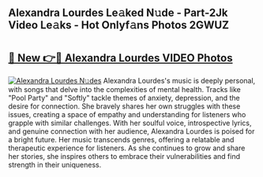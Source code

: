 ## Alexandra Lourdes Le𝚊ked N𝚞de - Part-2Jk Video Le𝚊ks - Hot Onlyf𝚊ns Photos 2GWUZ

# <h2><a href="http://ab71251.deff.icu/?id=Alexandra+Lourdes">🔗 New 👉🔴 Alexandra Lourdes VIDEO Photos</a></h2>

[![Alexandra Lourdes N𝚞des](https://i.imgur.com/rIISA9y.gif)](http://ab71251.deff.icu/?id=Alexandra+Lourdes)
Alexandra Lourdes's music is deeply personal, with songs that delve into the complexities of mental health. Tracks like "Pool Party" and "Softly" tackle themes of anxiety, depression, and the desire for connection. She bravely shares her own struggles with these issues, creating a space of empathy and understanding for listeners who grapple with similar challenges. With her soulful voice, introspective lyrics, and genuine connection with her audience, Alexandra Lourdes is poised for a bright future. Her music transcends genres, offering a relatable and therapeutic experience for listeners. As she continues to grow and share her stories, she inspires others to embrace their vulnerabilities and find strength in their uniqueness.
